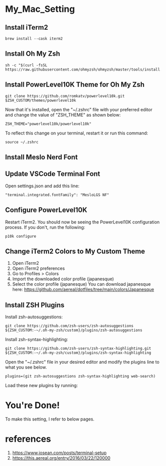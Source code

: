 # My_Mac_Setting

## Install iTerm2
```
brew install --cask iterm2
```

## Install Oh My Zsh
```
sh -c "$(curl -fsSL https://raw.githubusercontent.com/ohmyzsh/ohmyzsh/master/tools/install.sh)"
```

## Install PowerLevel10K Theme for Oh My Zsh
```
git clone https://github.com/romkatv/powerlevel10k.git $ZSH_CUSTOM/themes/powerlevel10k
```
Now that it's installed, open the "~/.zshrc" file with your preferred editor and change the value of "ZSH_THEME" as shown below:
```
ZSH_THEME="powerlevel10k/powerlevel10k"
```
To reflect this change on your terminal, restart it or run this command:
```
source ~/.zshrc
```

## Install Meslo Nerd Font

## Update VSCode Terminal Font
Open settings.json and add this line:
```
"terminal.integrated.fontFamily": "MesloLGS NF"
```

## Configure PowerLevel10K
Restart iTerm2. You should now be seeing the PowerLevel10K configuration process. If you don't, run the following:
```
p10k configure
```

## Change iTerm2 Colors to My Custom Theme
1. Open iTerm2
2. Open iTerm2 preferences
3. Go to Profiles > Colors
4. Import the downloaded color profile (japanesque)
5. Select the color profile (japanesque)
You can download japanesque here:
https://github.com/aereal/dotfiles/tree/main/colors/Japanesque


## Install ZSH Plugins
Install zsh-autosuggestions:
```
git clone https://github.com/zsh-users/zsh-autosuggestions ${ZSH_CUSTOM:-~/.oh-my-zsh/custom}/plugins/zsh-autosuggestions
```
Install zsh-syntax-highlighting:
```
git clone https://github.com/zsh-users/zsh-syntax-highlighting.git ${ZSH_CUSTOM:-~/.oh-my-zsh/custom}/plugins/zsh-syntax-highlighting
```
Open the "~/.zshrc" file in your desired editor and modify the plugins line to what you see below.
```
plugins=(git zsh-autosuggestions zsh-syntax-highlighting web-search)
```
Load these new plugins by running:

# You're Done!
To make this setting, I refer to below pages.


# references
1. https://www.josean.com/posts/terminal-setup
2. https://this.aereal.org/entry/2016/03/22/120000

